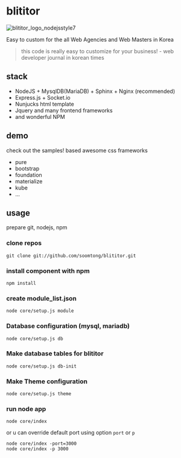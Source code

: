 blititor
========

![blititor_logo_nodejsstyle7](https://cloud.githubusercontent.com/assets/22411481/18938134/5bd7305c-8631-11e6-8415-19590e187869.png)

Easy to custom for the all Web Agencies and Web Masters in Korea

> this code is really easy to customize for your business! - web developer journal in korean times

## stack

- NodeJS + MysqlDB(MariaDB) + Sphinx + Nginx (recommended)
- Express.js + Socket.io
- Nunjucks html template
- Jquery and many frontend frameworks
- and wonderful NPM

## demo

check out the samples! based awesome css frameworks

- pure
- bootstrap
- foundation
- materialize
- kube
- ...

## usage

prepare git, nodejs, npm

### clone repos

```shell
git clone git://github.com/soomtong/blititor.git
```

### install component with npm

```shell
npm install
```

### create module_list.json

```shell
node core/setup.js module
```

### Database configuration (mysql, mariadb)

```shell
node core/setup.js db
```

### Make database tables for blititor

```shell
node core/setup.js db-init
```

### Make Theme configuration

```shell
node core/setup.js theme
```

### run node app
```shell
node core/index
```

or u can override default port using option `port` or `p` 

```
node core/index -port=3000
node core/index -p 3000
```
